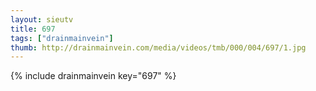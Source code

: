 ```yaml
--- 
layout: sieutv
title: 697
tags: ["drainmainvein"]
thumb: http://drainmainvein.com/media/videos/tmb/000/004/697/1.jpg
---
```

{% include drainmainvein key="697" %} 
